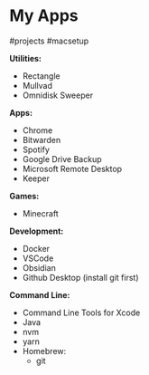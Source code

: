 # My Apps
#projects #macsetup

**Utilities:**
- Rectangle
- Mullvad
- Omnidisk Sweeper

**Apps:**
- Chrome
- Bitwarden
- Spotify
- Google Drive Backup
- Microsoft Remote Desktop
- Keeper

**Games:**
- Minecraft

**Development:**
- Docker
- VSCode
- Obsidian
- Github Desktop (install git first)

**Command Line:**
- Command Line Tools for Xcode
- Java
- nvm
- yarn
- Homebrew:
  - git
